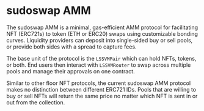 # sudoswap AMM

The sudoswap AMM is a minimal, gas-efficient AMM protocol for facilitating NFT (ERC721s) to token (ETH or ERC20) swaps using customizable bonding curves. Liquidity providers can deposit into single-sided buy or sell pools, or provide both sides with a spread to capture fees. 

The base unit of the protocol is the `LSSVMPair` which can hold NFTs, tokens, or both. End users then interact with `LSSVMRouter` to swap across multiple pools and manage their approvals on one contract.

Similar to other floor NFT protocols, the current sudoswap AMM protocol makes no distinction between different ERC721 IDs. Pools that are willing to buy or sell NFTs will return the same price no matter which NFT is sent in or out from the collection.
